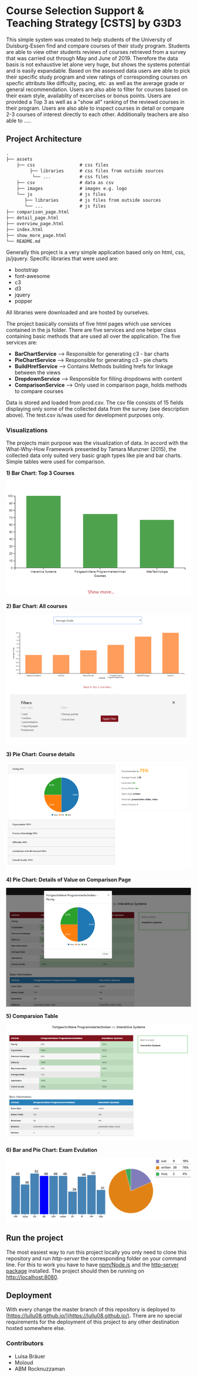 # Course Selection Support & Teaching Strategy [CSTS] by G3D3
This simple system was created to help students of the University of Duisburg-Essen find and compare courses of their study program. Students are able to view other students reviews of courses retrieved from a survey that was carried out through May and June of 2019. Therefore the data basis is not exhaustive let alone very huge, but shows the systems potential and is easily expandable.
Based on the assessed data users are able to pick their specific study program and view ratings of corresponding courses on specfic attributs like diffculty, pacing, etc. as well as the average grade or general recommendation. Users are also able to filter for courses based on their exam style, availablity of excercises or bonus points. Users are provided a Top 3 as well as a "show all" ranking of the reviewd courses in their program. Users are also able to inspect courses in detail or compare 2-3 courses of interest directly to each other. Additionally teachers are also able to .....

## Project Architecture
    .
    ├── assets                  
        ├── css                 # css files
             ├── libraries      # css files from outside sources
              └── ...           # css files 
        ├── csv                 # data as csv 
        ├── images              # images e.g. logo
        └── js                  # js files
           ├── libraries        # js files from outside sources
           └── ...              # js files
    ├── comparison_page.html                    
    ├── detail_page.html          
    ├── overview_page.html
    ├── index.html
    ├── show_more_page.html
    └── README.md

Generally this project is a very simple application based only on html, css, js/jquery. 
Specific libraries that were used are:
* bootstrap
* font-awesome
* c3
* d3
* jquery
* popper

All libraries were downloaded and are hosted by ourselves. 

The project basically consists of five html pages which use services contained in the js folder. There are five services and one helper class containing basic methods that are used all over the application.
The five services are:
* **BarChartService**   --> Responsible for generating c3 - bar charts
* **PieChartService**   --> Responsible for generating c3 - pie charts
* **BuildHrefService**  --> Contains Methods building hrefs for linkage between the views
* **DropdownService**   --> Responsible for filling dropdowns with content
* **ComparisonService** --> Only used in comparison page, holds methods to compare courses

Data is stored and loaded from prod.csv. The csv file consists of 15 fields displaying only some of the collected data from the survey (see description above). The test.csv is/was used for development purposes only.

### Visualizations
The projects main purpose was the visualization of data. In accord with the What-Why-How Framework presented by Tamara Munzner (2015), the collected data only suited very basic graph types like pie and bar charts. Simple tables were used for comparison.

**1) Bar Chart: Top 3 Courses**

![Bar chart screenshot](https://github.com/Lullu08/Lullu08.github.io/blob/master/assets/images/bar_chart_small.png)



**2) Bar Chart: All courses**

![Bar chart big screenshot](https://github.com/Lullu08/Lullu08.github.io/blob/master/assets/images/bar_chart_big.png)



**3) Pie Chart: Course details**

![Pie chart one screenshot](https://github.com/Lullu08/Lullu08.github.io/blob/master/assets/images/pie_chart1.png)



**4) Pie Chart: Details of Value on Comparison Page**

![Pie chart two screenshot](https://github.com/Lullu08/Lullu08.github.io/blob/master/assets/images/pie_chart2.png)



**5) Comparsion Table**

![Comparison table screenshot](https://github.com/Lullu08/Lullu08.github.io/blob/master/assets/images/comparison_table.png)

**6) Bar and Pie Chart: Exam Evulation**

![Bar chart and Pie chart screenshot](https://github.com/sadin69/CSTS/blob/master/assets/images/Exam_evu.png)

## Run the project
The most easiest way to run this project locally you only need to clone this repository and run *http-server* the corresponding folder on your command line. For this to work you have to have [npm/Node.js](https://www.npmjs.com/get-npm) and the [http-server package](https://www.npmjs.com/package/http-server) installed. The project should then be running on [http://localhost:8080](http://localhost:8080).

## Deployment
With every change the master branch of this repository is deployed to [https://lullu08.github.io/](https://lullu08.github.io/). There are no special requirements for the deployment of this project to any other destination hosted somewhere else. 

### Contributors
* Luisa Bräuer 
* Moloud
* ABM Rocknuzzaman
